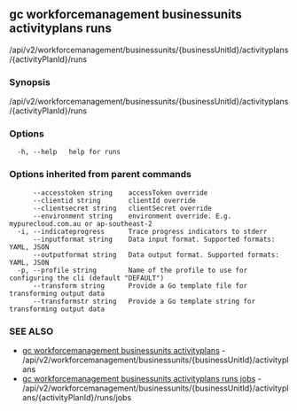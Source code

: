 ## gc workforcemanagement businessunits activityplans runs

/api/v2/workforcemanagement/businessunits/{businessUnitId}/activityplans/{activityPlanId}/runs

### Synopsis

/api/v2/workforcemanagement/businessunits/{businessUnitId}/activityplans/{activityPlanId}/runs

### Options

```
  -h, --help   help for runs
```

### Options inherited from parent commands

```
      --accesstoken string    accessToken override
      --clientid string       clientId override
      --clientsecret string   clientSecret override
      --environment string    environment override. E.g. mypurecloud.com.au or ap-southeast-2
  -i, --indicateprogress      Trace progress indicators to stderr
      --inputformat string    Data input format. Supported formats: YAML, JSON
      --outputformat string   Data output format. Supported formats: YAML, JSON
  -p, --profile string        Name of the profile to use for configuring the cli (default "DEFAULT")
      --transform string      Provide a Go template file for transforming output data
      --transformstr string   Provide a Go template string for transforming output data
```

### SEE ALSO

* [gc workforcemanagement businessunits activityplans](gc_workforcemanagement_businessunits_activityplans.html)	 - /api/v2/workforcemanagement/businessunits/{businessUnitId}/activityplans
* [gc workforcemanagement businessunits activityplans runs jobs](gc_workforcemanagement_businessunits_activityplans_runs_jobs.html)	 - /api/v2/workforcemanagement/businessunits/{businessUnitId}/activityplans/{activityPlanId}/runs/jobs



